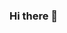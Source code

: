 ### Hi there 👋

<!--
[![Readme Card](https://github-readme-stats.vercel.app/api/pin/?username=anuraghazra&repo=github-readme-stats&theme=transparent)](https://github.com/anuraghazra/github-readme-stats)

**dugramen/dugramen** is a ✨ _special_ ✨ repository because its `README.md` (this file) appears on your GitHub profile.

Here are some ideas to get you started:

- 🔭 I’m currently working on ...
- 🌱 I’m currently learning ...
- 👯 I’m looking to collaborate on ...
- 🤔 I’m looking for help with ...
- 💬 Ask me about ...
- 📫 How to reach me: ...
- 😄 Pronouns: ...
- ⚡ Fun fact: ...
-->
